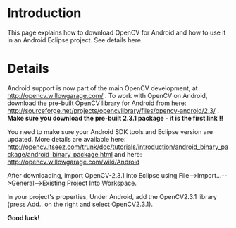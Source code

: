 # Introduction #

This page explains how to download OpenCV for Android and how to use it in an Android Eclipse project.
See details here.


# Details #

Android support is now part of the main OpenCV development, at  http://opencv.willowgarage.com/ .
To work with OpenCV on Android, download the pre-built OpenCV library for Android from here: http://sourceforge.net/projects/opencvlibrary/files/opencv-android/2.3/ .
**Make sure you download the pre-built 2.3.1 package - it is the first link !!**

You need to make sure your Android SDK tools and Eclipse version are updated. More details are available here: http://opencv.itseez.com/trunk/doc/tutorials/introduction/android_binary_package/android_binary_package.html and here: http://opencv.willowgarage.com/wiki/Android

After downloading, import OpenCV-2.3.1 into Eclipse using File-->Import...-->General-->Existing Project Into Workspace.

In your project's properties, Under Android, add the OpenCV2.3.1 library (press Add.. on the right and select OpenCV2.3.1).

**Good luck!**